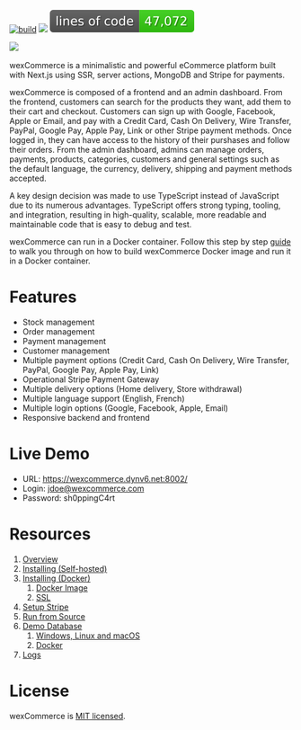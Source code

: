 [![build](https://github.com/aelassas/wexcommerce/actions/workflows/build.yml/badge.svg)](https://github.com/aelassas/wexcommerce/actions/workflows/build.yml)  [![](https://img.shields.io/badge/live-demo-brightgreen)](https://wexcommerce.dynv6.net:8002/) [![](https://raw.githubusercontent.com/aelassas/wexcommerce/loc/badge.svg)](https://github.com/aelassas/wexcommerce/actions/workflows/loc.yml)

![](https://wexcommerce.github.io/content/frontend-0-tiny.png)

wexCommerce is a minimalistic and powerful eCommerce platform built with Next.js using SSR, server actions, MongoDB and Stripe for payments.

wexCommerce is composed of a frontend and an admin dashboard. From the frontend, customers can search for the products they want, add them to their cart and checkout. Customers can sign up with Google, Facebook, Apple or Email, and pay with a Credit Card, Cash On Delivery, Wire Transfer, PayPal, Google Pay, Apple Pay, Link or other Stripe payment methods. Once logged in, they can have access to the history of their purshases and follow their orders. From the admin dashboard, admins can manage orders, payments, products, categories, customers and general settings such as the default language, the currency, delivery, shipping and payment methods accepted.

A key design decision was made to use TypeScript instead of JavaScript due to its numerous advantages. TypeScript offers strong typing, tooling, and integration, resulting in high-quality, scalable, more readable and maintainable code that is easy to debug and test.

wexCommerce can run in a Docker container. Follow this step by step [guide](https://github.com/aelassas/wexcommerce/wiki/Installing-(Docker)) to walk you through on how to build wexCommerce Docker image and run it in a Docker container.

# Features

* Stock management
* Order management
* Payment management
* Customer management
* Multiple payment options (Credit Card, Cash On Delivery, Wire Transfer, PayPal, Google Pay, Apple Pay, Link)
* Operational Stripe Payment Gateway
* Multiple delivery options (Home delivery, Store withdrawal)
* Multiple language support (English, French)
* Multiple login options (Google, Facebook, Apple, Email)
* Responsive backend and frontend

# Live Demo

* URL: https://wexcommerce.dynv6.net:8002/
* Login: jdoe@wexcommerce.com
* Password: sh0ppingC4rt

# Resources

1. [Overview](https://github.com/aelassas/wexcommerce/wiki/Overview)
2. [Installing (Self-hosted)](https://github.com/aelassas/wexcommerce/wiki/Installing-(Self%E2%80%90hosted))
2. [Installing (Docker)](https://github.com/aelassas/wexcommerce/wiki/Installing-(Docker))
   1. [Docker Image](https://github.com/aelassas/wexcommerce/wiki/Installing-(Docker)#docker-image)
   2. [SSL](https://github.com/aelassas/wexcommerce/wiki/Installing-(Docker)#ssl)
3. [Setup Stripe](https://github.com/aelassas/wexcommerce/wiki/Setup-Stripe)
4. [Run from Source](https://github.com/aelassas/wexcommerce/wiki/Run-from-Source)
5. [Demo Database](https://github.com/aelassas/wexcommerce/wiki/Demo-Database)
   1. [Windows, Linux and macOS](https://github.com/aelassas/wexcommerce/wiki/Demo-Database#windows-linux-and-macos)
   2. [Docker](https://github.com/aelassas/wexcommerce/wiki/Demo-Database#docker)
6. [Logs](https://github.com/aelassas/wexcommerce/wiki/Logs)

# License
wexCommerce is [MIT licensed](https://github.com/aelassas/wexcommerce/blob/main/LICENSE).

